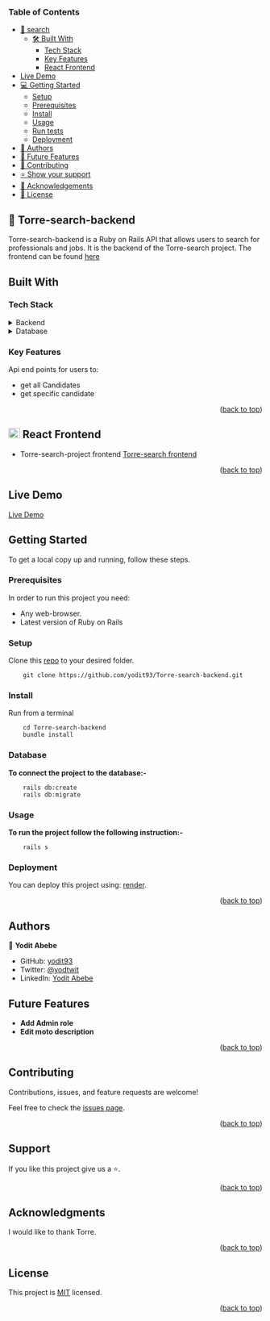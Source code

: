 ### Table of Contents

- [📖 search](#search)
  - [🛠 Built With](#built-with)
    - [Tech Stack](#tech-stack)
    - [Key Features](#key-features)
    - [React Frontend ](#-react-frontend-)
- [Live Demo](#live-demo)
- [💻 Getting Started](#getting-started)
  - [Setup](#setup)
  - [Prerequisites](#prerequisites)
  - [Install](#install)
  - [Usage](#usage)
  - [Run tests](#run-tests)
  - [Deployment](#deployment)
- [👥 Authors](#authors)
- [🔭 Future Features](#future-features)
- [🤝 Contributing](#contributing)
- [⭐️ Show your support](#support)
- [🙏 Acknowledgements](#acknowledgements)
- [📝 License](#license)

## 📖 Torre-search-backend <a name="about-project"></a>

Torre-search-backend is a Ruby on Rails API that allows users to search for professionals and jobs. It is the backend of the Torre-search project. The frontend can be found [here](https://github.com/yodit93/Torre-search-project)


## Built With <a name="built-with"></a>

### Tech Stack <a name="tech-stack"></a>

<details>
  <summary>Backend</summary>
  <ul>
    <li>Ruby on Rails</li>
  </ul>
</details>

<details>
  <summary>Database</summary>
  <ul>
    <li>Postgresql</li>
  </ul>
</details>

### Key Features <a name="key-features"></a>

Api end points for users to:
- get all Candidates
- get specific candidate

<p align="right">(<a href="#table-of-contents">back to top</a>)</p>

<!-- REACT FRONTEND -->

## <img src="https://upload.wikimedia.org/wikipedia/commons/thumb/a/a7/React-icon.svg/539px-React-icon.svg.png" width="23" height="20"/> React Frontend <a name="rails-backend"></a>

- Torre-search-project frontend [Torre-search frontend](https://github.com/yodit93/Torre-search-project)

<p align="right">(<a href="#readme-top">back to top</a>)</p>

<!-- LIVE DEMO -->

## Live Demo <a name="live-demo"></a>
[Live Demo](https://torre-search-backend-hfm4.onrender.com/candidates)

## Getting Started <a name="getting-started"></a>

To get a local copy up and running, follow these steps.

### Prerequisites

In order to run this project you need: 
- Any web-browser.
- Latest version of Ruby on Rails

### Setup

Clone this [repo](https://github.com/yodit93/Torre-search-backend) to your desired folder.

```
    git clone https://github.com/yodit93/Torre-search-backend.git
```

### Install

Run from a terminal

```
    cd Torre-search-backend
    bundle install
```

### Database
**To connect the project to the database:-**
```
    rails db:create
    rails db:migrate
```

### Usage

**To run the project follow the following instruction:-**

```
    rails s
```

### Deployment

You can deploy this project using: [render](https://render.com/).

<p align="right">(<a href="#table-of-contents">back to top</a>)</p>

## Authors <a name="authors"></a>

👤 **Yodit Abebe**

- GitHub: [yodit93](https://github.com/yodit93)
- Twitter: [@yodtwit](https://twitter.com/yodtwit)
- LinkedIn: [Yodit Abebe](https://www.linkedin.com/in/yodit-abebe-ayalew/)


## Future Features <a name="future-features"></a>

- **Add Admin role**
- **Edit moto description**


<p align="right">(<a href="#table-of-contents">back to top</a>)</p>


## Contributing <a name="contributing"></a>

Contributions, issues, and feature requests are welcome!

Feel free to check the [issues page](https://github.com/yodit93/Torre-search-backend/issues).

<p align="right">(<a href="#table-of-contents">back to top</a>)</p>


## Support <a name="support"></a>

If you like this project give us a ⭐️.

<p align="right">(<a href="#table-of-contents">back to top</a>)</p>


## Acknowledgments <a name="acknowledgements"></a>

I would like to thank Torre.

<p align="right">(<a href="#table-of-contents">back to top</a>)</p>


## License <a name="license"></a>

This project is [MIT](./LICENSE) licensed.

<p align="right">(<a href="#table-of-contents">back to top</a>)</p>